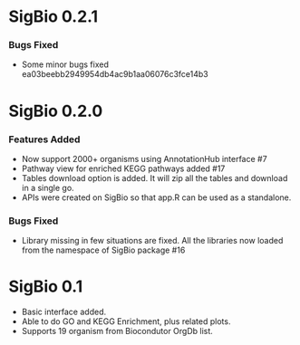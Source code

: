 # SigBio 0.2.1

### Bugs Fixed
* Some minor bugs fixed ea03beebb2949954db4ac9b1aa06076c3fce14b3

# SigBio 0.2.0

### Features Added
* Now support 2000+ organisms using AnnotationHub interface #7
* Pathway view for enriched KEGG pathways added #17 
* Tables download option is added. It will zip all the tables and download in a single go.
* APIs were created on SigBio so that app.R can be used as a standalone.

### Bugs Fixed
* Library missing in few situations are fixed. All the libraries now loaded from the namespace of SigBio package #16 

# SigBio 0.1

* Basic interface added.
* Able to do GO and KEGG Enrichment, plus related plots.
* Supports 19 organism from Biocondutor OrgDb list.
